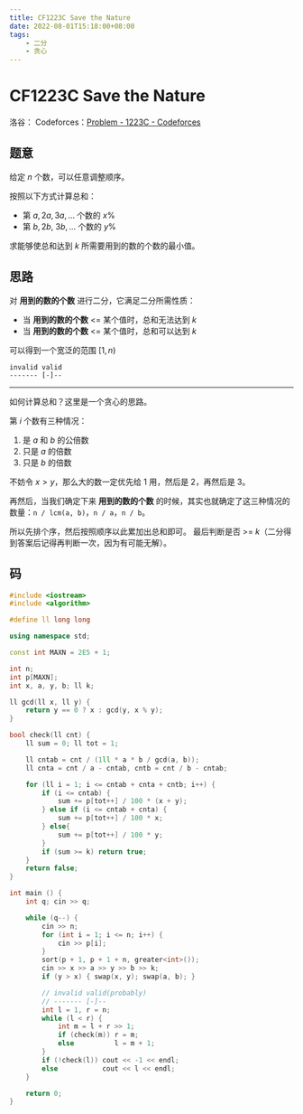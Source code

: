 ```yaml
---
title: CF1223C Save the Nature
date: 2022-08-01T15:18:00+08:00
tags:
    - 二分
    - 贪心
---
```


# CF1223C Save the Nature

洛谷：
Codeforces：[Problem - 1223C - Codeforces](https://codeforces.com/problemset/problem/1223/C)

## 题意

给定 $n$ 个数，可以任意调整顺序。

按照以下方式计算总和：

- 第 $a, 2a, 3a, \dots$ 个数的 $x\%$
- 第 $b, 2b,\ 3b, \dots$ 个数的 $y\%$

求能够使总和达到 $k$ 所需要用到的数的个数的最小值。

## 思路

对 **用到的数的个数** 进行二分，它满足二分所需性质：

- 当 **用到的数的个数** <= 某个值时，总和无法达到 $k$
- 当 **用到的数的个数** <= 某个值时，总和可以达到 $k$

可以得到一个宽泛的范围 $[1, n)$

```
invalid valid
------- [-]--
```

---

如何计算总和？这里是一个贪心的思路。

第 $i$ 个数有三种情况：

1. 是 $a$ 和 $b$ 的公倍数
2. 只是 $a$ 的倍数
3. 只是 $b$ 的倍数

不妨令 $x > y$，那么大的数一定优先给 $1$ 用，然后是 $2$，再然后是 $3$。

再然后，当我们确定下来 **用到的数的个数** 的时候，其实也就确定了这三种情况的数量：`n / lcm(a, b)`，`n / a`，`n / b`。

所以先排个序，然后按照顺序以此累加出总和即可。
最后判断是否 >= $k$（二分得到答案后记得再判断一次，因为有可能无解）。

## 码

```cpp
#include <iostream>
#include <algorithm>

#define ll long long

using namespace std;

const int MAXN = 2E5 + 1;

int n;
int p[MAXN];
int x, a, y, b; ll k;

ll gcd(ll x, ll y) {
    return y == 0 ? x : gcd(y, x % y);
}

bool check(ll cnt) {
    ll sum = 0; ll tot = 1;

    ll cntab = cnt / (1ll * a * b / gcd(a, b));
    ll cnta = cnt / a - cntab, cntb = cnt / b - cntab;

    for (ll i = 1; i <= cntab + cnta + cntb; i++) {
        if (i <= cntab) {
            sum += p[tot++] / 100 * (x + y);
        } else if (i <= cntab + cnta) {
            sum += p[tot++] / 100 * x;
        } else{
            sum += p[tot++] / 100 * y;
        }
        if (sum >= k) return true;
    }
    return false;
}

int main () {
    int q; cin >> q;

    while (q--) {
        cin >> n;
        for (int i = 1; i <= n; i++) {
            cin >> p[i];
        }
        sort(p + 1, p + 1 + n, greater<int>());
        cin >> x >> a >> y >> b >> k;
        if (y > x) { swap(x, y); swap(a, b); }

        // invalid valid(probably)
        // ------- [-]--
        int l = 1, r = n;
        while (l < r) {
            int m = l + r >> 1;
            if (check(m)) r = m;
            else          l = m + 1;
        }
        if (!check(l)) cout << -1 << endl;
        else           cout << l << endl;
    }

    return 0;
}

```